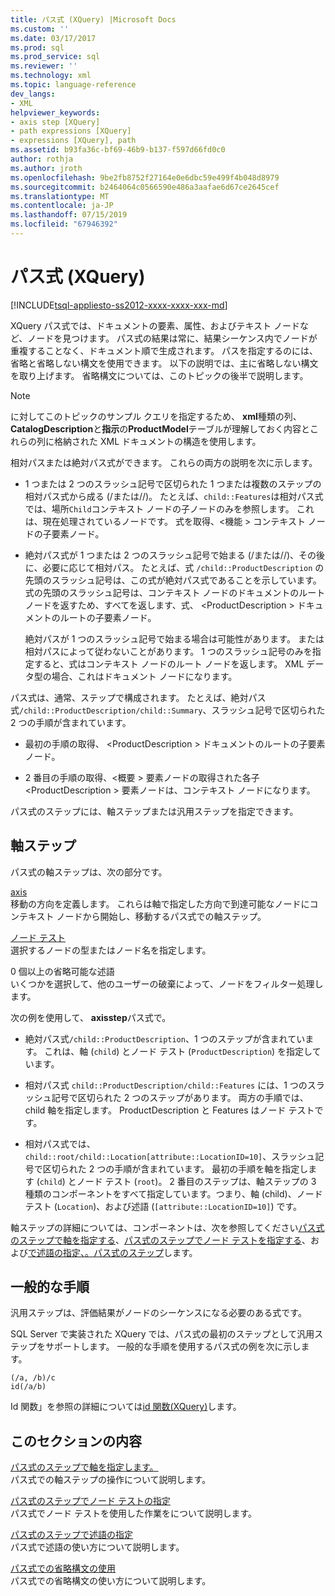 ```yaml
---
title: パス式 (XQuery) |Microsoft Docs
ms.custom: ''
ms.date: 03/17/2017
ms.prod: sql
ms.prod_service: sql
ms.reviewer: ''
ms.technology: xml
ms.topic: language-reference
dev_langs:
- XML
helpviewer_keywords:
- axis step [XQuery]
- path expressions [XQuery]
- expressions [XQuery], path
ms.assetid: b93fa36c-bf69-46b9-b137-f597d66fd0c0
author: rothja
ms.author: jroth
ms.openlocfilehash: 9be2fb8752f27164e0e6dbc59e499f4b048d8979
ms.sourcegitcommit: b2464064c0566590e486a3aafae6d67ce2645cef
ms.translationtype: MT
ms.contentlocale: ja-JP
ms.lasthandoff: 07/15/2019
ms.locfileid: "67946392"
---
```

# <a name="path-expressions-xquery"></a>パス式 (XQuery)
[!INCLUDE[tsql-appliesto-ss2012-xxxx-xxxx-xxx-md](../includes/tsql-appliesto-ss2012-xxxx-xxxx-xxx-md.md)]

  XQuery パス式では、ドキュメントの要素、属性、およびテキスト ノードなど、ノードを見つけます。 パス式の結果は常に、結果シーケンス内でノードが重複することなく、ドキュメント順で生成されます。 パスを指定するのには、省略と省略しない構文を使用できます。 以下の説明では、主に省略しない構文を取り上げます。 省略構文については、このトピックの後半で説明します。  
  
> [!NOTE]  
>  に対してこのトピックのサンプル クエリを指定するため、 **xml**種類の列、 **CatalogDescription**と**指示**の**ProductModel**テーブルが理解しておく内容とこれらの列に格納された XML ドキュメントの構造を使用します。  
  
 相対パスまたは絶対パス式ができます。 これらの両方の説明を次に示します。  
  
-   1 つまたは 2 つのスラッシュ記号で区切られた 1 つまたは複数のステップの相対パス式から成る (/または//)。 たとえば、`child::Features`は相対パス式では、場所`Child`コンテキスト ノードの子ノードのみを参照します。 これは、現在処理されているノードです。 式を取得、\<機能 > コンテキスト ノードの子要素ノード。  
  
-   絶対パス式が 1 つまたは 2 つのスラッシュ記号で始まる (/または//)、その後に、必要に応じて相対パス。 たとえば、式 `/child::ProductDescription` の先頭のスラッシュ記号は、この式が絶対パス式であることを示しています。 式の先頭のスラッシュ記号は、コンテキスト ノードのドキュメントのルート ノードを返すため、すべてを返します、式、 \<ProductDescription > ドキュメントのルートの子要素ノード。  
  
     絶対パスが 1 つのスラッシュ記号で始まる場合は可能性があります。 または相対パスによって従わないことがあります。 1 つのスラッシュ記号のみを指定すると、式はコンテキスト ノードのルート ノードを返します。 XML データ型の場合、これはドキュメント ノードになります。  
  
 パス式は、通常、ステップで構成されます。 たとえば、絶対パス式`/child::ProductDescription/child::Summary`、スラッシュ記号で区切られた 2 つの手順が含まれています。  
  
-   最初の手順の取得、 \<ProductDescription > ドキュメントのルートの子要素ノード。  
  
-   2 番目の手順の取得、\<概要 > 要素ノードの取得された各子\<ProductDescription > 要素ノードは、コンテキスト ノードになります。  
  
 パス式のステップには、軸ステップまたは汎用ステップを指定できます。  
  
## <a name="axis-step"></a>軸ステップ  
 パス式の軸ステップは、次の部分です。  
  
 [axis](../xquery/path-expressions-specifying-axis.md)  
 移動の方向を定義します。 これらは軸で指定した方向で到達可能なノードにコンテキスト ノードから開始し、移動するパス式での軸ステップ。  
  
 [ノード テスト](../xquery/path-expressions-specifying-node-test.md)  
 選択するノードの型またはノード名を指定します。  
  
 0 個以上の省略可能な述語  
 いくつかを選択して、他のユーザーの破棄によって、ノードをフィルター処理します。  
  
 次の例を使用して、 **axisstep**パス式で。  
  
-   絶対パス式`/child::ProductDescription`、1 つのステップが含まれています。 これは、軸 (`child`) とノード テスト (`ProductDescription`) を指定しています。  
  
-   相対パス式 `child::ProductDescription/child::Features` には、1 つのスラッシュ記号で区切られた 2 つのステップがあります。 両方の手順では、child 軸を指定します。 ProductDescription と Features はノード テストです。  
  
-   相対パス式では、 `child::root/child::Location[attribute::LocationID=10]`、スラッシュ記号で区切られた 2 つの手順が含まれています。 最初の手順を軸を指定します (`child`) とノード テスト (`root`)。 2 番目のステップは、軸ステップの 3 種類のコンポーネントをすべて指定しています。つまり、軸 (child)、ノード テスト (`Location`)、および述語 (`[attribute::LocationID=10]`) です。  
  
 軸ステップの詳細については、コンポーネントは、次を参照してください[パス式のステップで軸を指定する](../xquery/path-expressions-specifying-axis.md)、[パス式のステップでノード テストを指定する](../xquery/path-expressions-specifying-node-test.md)、および[で述語の指定、。パス式のステップ](../xquery/path-expressions-specifying-predicates.md)します。  
  
## <a name="general-step"></a>一般的な手順  
 汎用ステップは、評価結果がノードのシーケンスになる必要のある式です。  
  
 SQL Server で実装された XQuery では、パス式の最初のステップとして汎用ステップをサポートします。 一般的な手順を使用するパス式の例を次に示します。  
  
```  
(/a, /b)/c  
id(/a/b)  
```  
  
 Id 関数」を参照の詳細については[id 関数&#40;XQuery&#41;](../xquery/functions-on-sequences-id.md)します。  
  
## <a name="in-this-section"></a>このセクションの内容  
 [パス式のステップで軸を指定します。](../xquery/path-expressions-specifying-axis.md)  
 パス式での軸ステップの操作について説明します。  
  
 [パス式のステップでノード テストの指定](../xquery/path-expressions-specifying-node-test.md)  
 パス式でノード テストを使用した作業をについて説明します。  
  
 [パス式のステップで述語の指定](../xquery/path-expressions-specifying-predicates.md)  
 パス式で述語の使い方について説明します。  
  
 [パス式での省略構文の使用](../xquery/path-expressions-using-abbreviated-syntax.md)  
 パス式での省略構文の使い方について説明します。  
  
  

